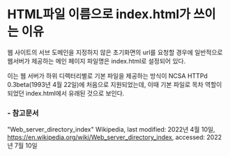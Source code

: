 # HTML파일 이름으로 index.html가 쓰이는 이유

웹 사이트의 서브 도메인을 지정하지 않은 초기화면의 url를 요청할 경우에 일반적으로 웹서버가 제공하는 메인 페이지 파일명은 index.html로 설정되어 있다.

이는 웹 서버가 하위 디렉터리별로 기본 파일을 제공하는 방식이 NCSA HTTPd 0.3beta(1993년 4월 22일)에 처음으로 지원되었는데, 이때 기본 파일로 목차 역할이 되었던 index.html에서 유래된 것으로 보인다.

### - 참고문서

"Web_server_directory_index" Wikipedia, last modified: 2022년 4월 10일, https://en.wikipedia.org/wiki/Web_server_directory_index, accessed: 2022년 7월 10일

<Comment />